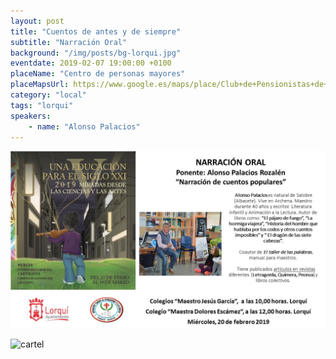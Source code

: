 ```yaml
---
layout: post
title: "Cuentos de antes y de siempre"
subtitle: "Narración Oral"
background: "/img/posts/bg-lorqui.jpg"
eventdate: 2019-02-07 19:00:00 +0100
placeName: "Centro de personas mayores"
placeMapsUrl: https://www.google.es/maps/place/Club+de+Pensionistas+de+Lorqui/@38.0830651,-1.2580493,17z/data=!3m1!4b1!4m5!3m4!1s0xd64791bfd005691:0x5919593e10f74910!8m2!3d38.0830609!4d-1.2558606
category: "local"
tags: "lorqui"
speakers:
    - name: "Alonso Palacios"
---
```


![cartel](/img/posts/alonsolorqui.jpg)


![cartel](/img/posts/alonsolorquijpg.jpg)
